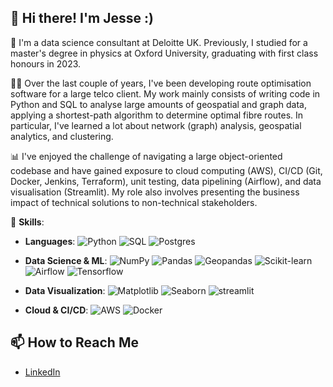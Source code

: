 ## 👋 Hi there! I'm Jesse :)

💼 I'm a data science consultant at Deloitte UK. Previously, I studied for a master's degree in physics at Oxford University, graduating with first class honours in 2023.

👨‍💻 Over the last couple of years, I've been developing route optimisation software for a large telco client. My work mainly consists of writing code in Python and SQL to analyse large amounts of geospatial and graph data, applying a shortest-path algorithm to determine optimal fibre routes. In particular, I've learned a lot about network (graph) analysis, geospatial analytics, and clustering.

📊 I've enjoyed the challenge of navigating a large object-oriented codebase and have gained exposure to cloud computing (AWS), CI/CD (Git, Docker, Jenkins, Terraform), unit testing, data pipelining (Airflow), and data visualisation (Streamlit). My role also involves presenting the business impact of technical solutions to non-technical stakeholders. 

🔧 **Skills**:

- **Languages**: 
  ![Python](https://img.shields.io/badge/Python-3776AB?style=flat&logo=python&logoColor=white) 
  ![SQL](https://img.shields.io/badge/SQL-4479A1?style=flat&logo=sqlite&logoColor=white)
  ![Postgres](https://img.shields.io/badge/postgresql-4169e1?style=flat&logo=postgresql&logoColor=white)

- **Data Science & ML**:
  ![NumPy](https://img.shields.io/badge/NumPy-013243?style=flat&logo=numpy&logoColor=white)
  ![Pandas](https://img.shields.io/badge/Pandas-150458?style=flat&logo=pandas&logoColor=white)
  ![Geopandas](https://img.shields.io/static/v1?style=flat&message=GeoPandas&color=139C5A&logo=GeoPandas&logoColor=FFFFFF&label=)
  ![Scikit-learn](https://img.shields.io/badge/Scikit--learn-F7931E?style=flat&logo=scikit-learn&logoColor=white)
  ![Airflow](https://img.shields.io/badge/Apache%20Airflow-017CEE?style=flat&logo=Apache%20Airflow&logoColor=white)
  ![Tensorflow](https://img.shields.io/badge/TensorFlow-FF3F06?style=flat&logo=tensorflow&logoColor=white)

- **Data Visualization**: 
  ![Matplotlib](https://img.shields.io/badge/Matplotlib-003B57?style=flat&logo=matplotlib&logoColor=white)
  ![Seaborn](https://img.shields.io/badge/Seaborn-9B4B97?style=flat&logo=seaborn&logoColor=white)
  ![streamlit](https://img.shields.io/badge/-Streamlit-FF4B4B?style=flat&logo=streamlit&logoColor=white)

- **Cloud & CI/CD**:
  ![AWS](https://img.shields.io/badge/AWS-232F3E?style=flat&logo=amazon-aws&logoColor=white)
  ![Docker](https://img.shields.io/badge/Docker-2496ED?style=flat&logo=docker&logoColor=white)



## 📫 **How to Reach Me**
- [LinkedIn](https://www.linkedin.com/in/jesse-xijia-wang)
